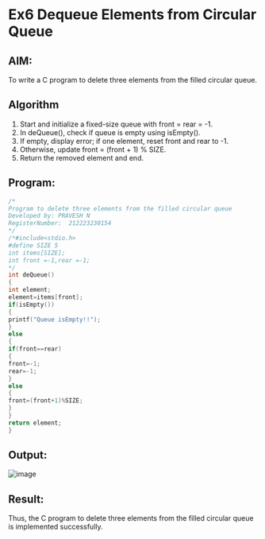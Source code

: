 # Ex6 Dequeue Elements from Circular Queue
## AIM:
To write a C program to delete three elements from the filled circular queue.

## Algorithm
1. Start and initialize a fixed-size queue with front = rear = -1.
2. In deQueue(), check if queue is empty using isEmpty().
3. If empty, display error; if one element, reset front and rear to -1.
4. Otherwise, update front = (front + 1) % SIZE.
5. Return the removed element and end.

## Program:
```c
/*
Program to delete three elements from the filled circular queue
Developed by: PRAVESH N
RegisterNumber:  212223230154
*/
/*#include<stdio.h>
#define SIZE 5
int items[SIZE];
int front =-1,rear =-1;
*/
int deQueue()
{
int element;
element=items[front];
if(isEmpty())
{
printf("Queue isEmpty!!");
}
else
{
if(front==rear)
{
front=-1;
rear=-1;
}
else
{
front=(front+1)%SIZE;
}
}
return element;
}

```

## Output:

![image](https://github.com/user-attachments/assets/23cd2dff-a7b8-4874-9827-f8393f744757)


## Result:
Thus, the C program to delete three elements from the filled circular queue is implemented successfully.
